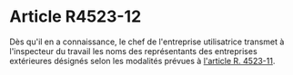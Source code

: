 # Article R4523-12

Dès qu'il en a connaissance, le chef de l'entreprise utilisatrice transmet à l'inspecteur du travail les noms des représentants des entreprises extérieures désignés selon les modalités prévues à [l'article R. 4523-11][1].

 [1]: /affichCodeArticle.do?cidTexte=LEGITEXT000006072050&idArticle=LEGIARTI000018821998&dateTexte=&categorieLien=cid